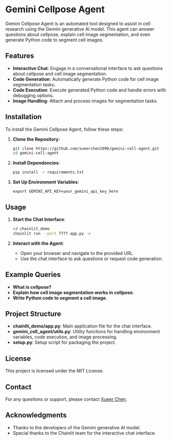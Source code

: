 # Gemini Cellpose Agent

Gemini Cellpose Agent is an automated tool designed to assist in cell research using the Gemini generative AI model. This agent can answer questions about cellpose, explain cell image segmentation, and even generate Python code to segment cell images.

## Features

- **Interactive Chat**: Engage in a conversational interface to ask questions about cellpose and cell image segmentation.
- **Code Generation**: Automatically generate Python code for cell image segmentation tasks.
- **Code Execution**: Execute generated Python code and handle errors with debugging options.
- **Image Handling**: Attach and process images for segmentation tasks.

## Installation

To install the Gemini Cellpose Agent, follow these steps:

1. **Clone the Repository**:
   ```sh
   git clone https://github.com/xueerchen1990/gemini-cell-agent.git
   cd gemini-cell-agent
   ```

2. **Install Dependencies**:
   ```sh
   pip install -r requirements.txt
   ```

3. **Set Up Environment Variables**:
   ```
   export GEMINI_API_KEY=your_gemini_api_key_here
   ```

## Usage

1. **Start the Chat Interface**:
   ```sh
   cd chainlit_demo
   chainlit run --port 7777 app.py -w
   ```

2. **Interact with the Agent**:
   - Open your browser and navigate to the provided URL.
   - Use the chat interface to ask questions or request code generation.

## Example Queries

- **What is cellpose?**
- **Explain how cell image segmentation works in cellpose.**
- **Write Python code to segment a cell image.**

## Project Structure

- **chainlit_demo/app.py**: Main application file for the chat interface.
- **gemini_cell_agent/utils.py**: Utility functions for handling environment variables, code execution, and image processing.
- **setup.py**: Setup script for packaging the project.

## License

This project is licensed under the MIT License.

## Contact

For any questions or support, please contact [Xueer Chen](mailto:xueer.chen.human@gmail.com).

## Acknowledgments

- Thanks to the developers of the Gemini generative AI model.
- Special thanks to the Chainlit team for the interactive chat interface.
